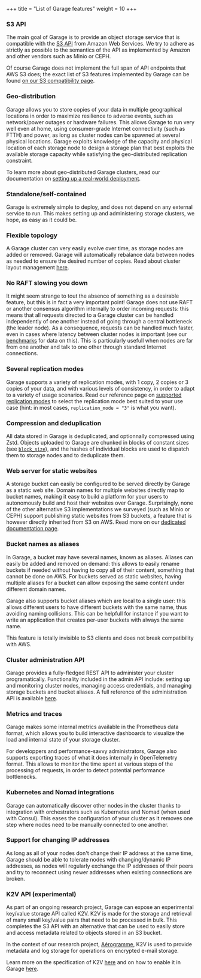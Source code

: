 +++
title = "List of Garage features"
weight = 10
+++


### S3 API

The main goal of Garage is to provide an object storage service that is compatible with the
[S3 API](https://docs.aws.amazon.com/AmazonS3/latest/API/Welcome.html) from Amazon Web Services.
We try to adhere as strictly as possible to the semantics of the API as implemented by Amazon
and other vendors such as Minio or CEPH.

Of course Garage does not implement the full span of API endpoints that AWS S3 does;
the exact list of S3 features implemented by Garage can be found [on our S3 compatibility page](@/documentation/reference-manual/s3-compatibility.md).

### Geo-distribution

Garage allows you to store copies of your data in multiple geographical locations in order to maximize resilience
to adverse events, such as network/power outages or hardware failures.
This allows Garage to run very well even at home, using consumer-grade Internet connectivity
(such as FTTH) and power, as long as cluster nodes can be spawned at several physical locations.
Garage exploits knowledge of the capacity and physical location of each storage node to design
a storage plan that best exploits the available storage capacity while satisfying the geo-distributed replication constraint.

To learn more about geo-distributed Garage clusters,
read our documentation on [setting up a real-world deployment](@/documentation/cookbook/real-world.md).

### Standalone/self-contained

Garage is extremely simple to deploy, and does not depend on any external service to run.
This makes setting up and administering storage clusters, we hope, as easy as it could be.

### Flexible topology

A Garage cluster can very easily evolve over time, as storage nodes are added or removed.
Garage will automatically rebalance data between nodes as needed to ensure the desired number of copies.
Read about cluster layout management [here](@/documentation/operations/layout.md).

### No RAFT slowing you down

It might seem strange to tout the absence of something as a desirable feature,
but this is in fact a very important point! Garage does not use RAFT or another
consensus algorithm internally to order incoming requests: this means that all requests
directed to a Garage cluster can be handled independently of one another instead
of going through a central bottleneck (the leader node).
As a consequence, requests can be handled much faster, even in cases where latency
between cluster nodes is important (see our [benchmarks](@/documentation/design/benchmarks/index.md) for data on this).
This is particularly usefull when nodes are far from one another and talk to one other through standard Internet connections.

### Several replication modes

Garage supports a variety of replication modes, with 1 copy, 2 copies or 3 copies of your data,
and with various levels of consistency, in order to adapt to a variety of usage scenarios.
Read our reference page on [supported replication modes](@/documentation/reference-manual/configuration.md#replication_mode)
to select the replication mode best suited to your use case (hint: in most cases, `replication_mode = "3"` is what you want).

### Compression and deduplication

All data stored in Garage is deduplicated, and optionnally compressed using
Zstd.  Objects uploaded to Garage are chunked in blocks of constant sizes (see
[`block_size`](@/documentation/reference-manual/configuration.md#block_size)),
and the hashes of individual blocks are used to dispatch them to storage nodes
and to deduplicate them.

### Web server for static websites

A storage bucket can easily be configured to be served directly by Garage as a static web site.
Domain names for multiple websites directly map to bucket names, making it easy to build
a platform for your users to autonomously build and host their websites over Garage.
Surprisingly, none of the other alternative S3 implementations we surveyed (such as Minio
or CEPH) support publishing static websites from S3 buckets, a feature that is however
directly inherited from S3 on AWS.
Read more on our [dedicated documentation page](@/documentation/cookbook/exposing-websites.md).

### Bucket names as aliases

In Garage, a bucket may have several names, known as aliases.
Aliases can easily be added and removed on demand:
this allows to easily rename buckets if needed
without having to copy all of their content, something that cannot be done on AWS.
For buckets served as static websites, having multiple aliases for a bucket can allow
exposing the same content under different domain names.

Garage also supports bucket aliases which are local to a single user:
this allows different users to have different buckets with the same name, thus avoiding naming collisions.
This can be helpfull for instance if you want to write an application that creates per-user buckets with always the same name.

This feature is totally invisible to S3 clients and does not break compatibility with AWS.

### Cluster administration API

Garage provides a fully-fledged REST API to administer your cluster programatically.
Functionality included in the admin API include: setting up and monitoring
cluster nodes, managing access credentials, and managing storage buckets and bucket aliases.
A full reference of the administration API is available [here](@/documentation/reference-manual/admin-api.md).

### Metrics and traces

Garage makes some internal metrics available in the Prometheus data format,
which allows you to build interactive dashboards to visualize the load and internal state of your storage cluster.

For developpers and performance-savvy administrators,
Garage also supports exporting traces of what it does internally in OpenTelemetry format.
This allows to monitor the time spent at various steps of the processing of requests,
in order to detect potential performance bottlenecks.

### Kubernetes and Nomad integrations

Garage can automatically discover other nodes in the cluster thanks to integration
with orchestrators such as Kubernetes and Nomad (when used with Consul).
This eases the configuration of your cluster as it removes one step where nodes need
to be manually connected to one another.

### Support for changing IP addresses

As long as all of your nodes don't change their IP address at the same time,
Garage should be able to tolerate nodes with changing/dynamic IP addresses,
as nodes will regularly exchange the IP addresses of their peers and try to
reconnect using newer addresses when existing connections are broken.

### K2V API (experimental)

As part of an ongoing research project, Garage can expose an experimental key/value storage API called K2V.
K2V is made for the storage and retrieval of many small key/value pairs that need to be processed in bulk.
This completes the S3 API with an alternative that can be used to easily store and access metadata
related to objects stored in an S3 bucket.

In the context of our research project, [Aérogramme](https://aerogramme.deuxfleurs.fr),
K2V is used to provide metadata and log storage for operations on encrypted e-mail storage.

Learn more on the specification of K2V [here](https://git.deuxfleurs.fr/Deuxfleurs/garage/src/branch/k2v/doc/drafts/k2v-spec.md)
and on how to enable it in Garage [here](@/documentation/reference-manual/k2v.md).
